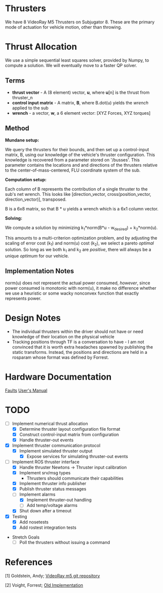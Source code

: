 Thrusters
=========

We have 8 VideoRay M5 Thrusters on Subjugator 8. These are the primary mode of actuation for vehicle motion, other than throwing.

# Thrust Allocation
We use a simple sequential least squares solver, provided by Numpy, to compute a solution. We will eventually move to a faster QP solver.

## Terms

* **thrust vector** - A (8 element) vector, **u**, where **u**[n] is the thrust from thruster_n
* **control input matrix** - A matrix, **B**, where B.dot(u) yields the *wrench* applied to the sub
* **wrench** - a vector, **w**, a 6 element vector: [XYZ Forces, XYZ torques]

## Method
**Mundane setup:**

We query the thrusters for their bounds, and then set up a control-input matrix, B, using our knowledge of the vehicle's thruster configuration. This knowledge is recovered from a parameter stored on '/busses'. This parameter contains the locations and and directions of the thrusters relative to the center-of-mass-centered, FLU coordinate system of the sub.

**Computation setup:**

Each column of B represents the contribution of a single thruster to the sub's net wrench. This looks like [direction_vector, cross(position_vector, direction_vector)], transposed.

B is a 6x8 matrix, so that B * u yields a wrench which is a 6x1 column vector.

**Solving:**

We compute a solution by minimizing k<sub>1</sub>\*norm(B\*u - w<sub>desired</sub>) + k<sub>2</sub>\*norm(u).

This amounts to a multi-criterion optimization problem, and by adjusting the scaling of error cost (k<sub>1</sub>) and norm(u) cost (k<sub>2</sub>), we select a pareto *optimal* solution. So long as we both k<sub>1</sub> and k<sub>2</sub> are *positive*, there will always be a unique *optimum* for our vehicle.

## Implementation Notes
norm(u) does not represent the actual power consumed, *however*, since power consumed is monotonic with norm(u), it make no difference whether we use a heuristic or some wacky nonconvex function that exactly represents power.

# Design Notes

- The individual thrusters within the driver should not have or need knowledge of their location on the physical vehicle
- Tracking positions through TF is a conversation to have - I am not convinced that it is worth extra  headaches spawned by publishing the static transforms. Instead, the positions and directions are held in a rosparam whose format was defined by Forrest.

# Hardware Documentation
[Faults](http://download.videoray.com/documentation/m5_thruster/html/configuration_mode.html)
[User's Manual](http://download.videoray.com/documentation/m5_thruster/html/)

# TODO

* [ ] Implement numerical thrust allocation
    * [x] Determine thruster layout configuration file format
    * [x] Construct control-input matrix from configuration
    * [x] Handle thruster-out events
* [x] Implement thruster communication protocol
    * [x] Implement simulated thruster output
        * [x] Expose services for simulating thruster-out events
* [ ] Implement ROS thruster interface
    * [x] Handle thruster Newtons -> Thruster input calibration
    * [x] Implement srv/msg types
        * Thrusters should communicate their capabilities
    * [x] Implement thruster info publisher
    * [x] Publish thruster status messages
    * [ ] Implement alarms
        * [x] Implement thruster-out handling
        * [ ] Add temp/voltage alarms
    * [x] Shut down after a timeout
* [x] Testing
    * [x] Add nosetests
    * [x] Add rostest integration tests
* Stretch Goals
    * [ ] Poll the thrusters without issuing a command

# References

[1] Goldstein, Andy; [VideoRay m5 git repository](https://github.com/videoray/Thruster)

[2] Voight, Forrest; [Old Implementation](https://github.com/uf-mil/software-common/blob/master/videoray_m5_thruster_driver/scripts/videoray_m5_thruster_driver)